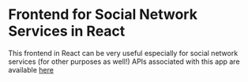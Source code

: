 # Frontend for Social Network Services in React

This frontend in React can be very useful especially for social network services (for other purposes as well!)
APIs associated with this app are available [here](https://github.com/hbjORbj/sns-node-api) 

